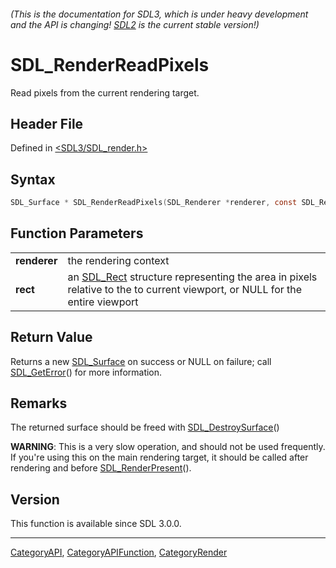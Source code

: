 ###### (This is the documentation for SDL3, which is under heavy development and the API is changing! [SDL2](https://wiki.libsdl.org/SDL2/) is the current stable version!)
# SDL_RenderReadPixels

Read pixels from the current rendering target.

## Header File

Defined in [<SDL3/SDL_render.h>](https://github.com/libsdl-org/SDL/blob/main/include/SDL3/SDL_render.h)

## Syntax

```c
SDL_Surface * SDL_RenderReadPixels(SDL_Renderer *renderer, const SDL_Rect *rect);

```

## Function Parameters

|                  |                                                                                                                                        |
| ---------------- | -------------------------------------------------------------------------------------------------------------------------------------- |
| **renderer**     | the rendering context                                                                                                                  |
| **rect**         | an [SDL_Rect](SDL_Rect) structure representing the area in pixels relative to the to current viewport, or NULL for the entire viewport |

## Return Value

Returns a new [SDL_Surface](SDL_Surface) on success or NULL on failure;
call [SDL_GetError](SDL_GetError)() for more information.

## Remarks

The returned surface should be freed with
[SDL_DestroySurface](SDL_DestroySurface)()

**WARNING**: This is a very slow operation, and should not be used
frequently. If you're using this on the main rendering target, it should be
called after rendering and before [SDL_RenderPresent](SDL_RenderPresent)().

## Version

This function is available since SDL 3.0.0.

----
[CategoryAPI](CategoryAPI), [CategoryAPIFunction](CategoryAPIFunction), [CategoryRender](CategoryRender)


